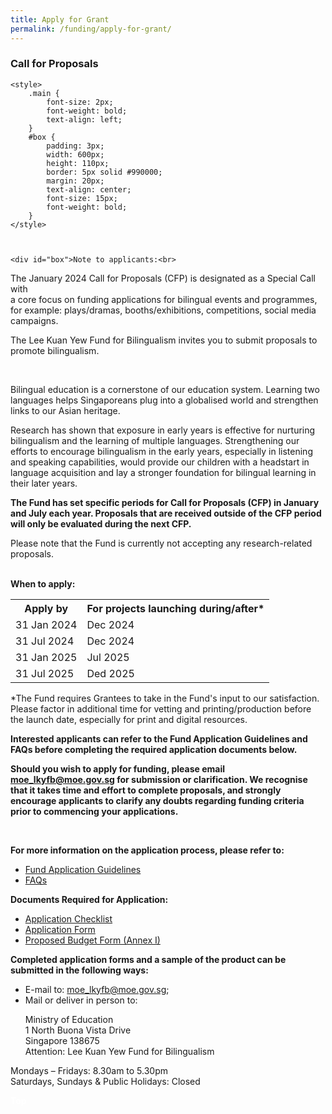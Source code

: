 ```yaml
---
title: Apply for Grant
permalink: /funding/apply-for-grant/
---
```

<div><h3>Call for Proposals</h3>



	<style>
		.main {
			font-size: 2px;
			font-weight: bold;
			text-align: left;
		}
		#box {
			padding: 3px;
			width: 600px;
			height: 110px;
			border: 5px solid #990000;
			margin: 20px;
			text-align: center;
			font-size: 15px;
			font-weight: bold;
		}
	</style>



	<div id="box">Note to applicants:<br> 
The January 2024 Call for Proposals (CFP) is designated as a Special Call with  
a core focus on funding applications for bilingual events and programmes,  
for example: plays/dramas, booths/exhibitions, competitions, social media campaigns.</div>



<div><p>The Lee Kuan Yew Fund for Bilingualism invites you to submit proposals to promote bilingualism.</p></div><br>
<div><p>Bilingual education is a cornerstone of our education system. Learning two languages helps
Singaporeans plug into a globalised world and strengthen links to our Asian heritage.</p><div>
<div><p>Research has shown that exposure in early years is effective for nurturing bilingualism and the learning of multiple languages. Strengthening our efforts to encourage bilingualism in the early
years, especially in listening and speaking capabilities, would provide our children with a headstart in language acquisition and lay a stronger foundation for bilingual learning in their later years.</p><div>
<div><p><strong>The Fund has set specific periods for Call for Proposals (CFP) in January and July each year.  Proposals that are received outside of the CFP period will only be evaluated during the next CFP. </strong>

</p><div><p>Please note that the Fund is currently not accepting any research-related proposals.</p><div>
	
<br><strong>When to apply:</strong><p></p><div>

<table>
  <tbody><tr>
		<th><b>Apply by</b></th>
		<th><b>For projects launching during/after*</b></th>
  </tr>
  <tr>
    <td>31 Jan 2024</td>
    <td>Dec 2024</td>
  </tr>
  <tr>
    <td>31 Jul 2024</td>
    <td>Dec 2024</td>  
  </tr>
  <tr>
    <td>31 Jan 2025</td>
    <td>Jul 2025</td>   
  </tr>
  <tr>
    <td>31 Jul 2025</td>
    <td>Ded 2025</td> 
  </tr>
</tbody></table>
<div><p>*The Fund requires Grantees to take in the Fund's input to our satisfaction. Please factor in
additional time for vetting and printing/production before the launch date, especially for print and
digital resources.</p><div>
<div><p><strong>Interested applicants can refer to the Fund Application Guidelines and FAQs before completing the required application documents below.</strong></p><div>
<div><p><strong>Should you wish to apply for funding, please email <a href="mailto:moe_lkyfb@moe.gov.s">moe_lkyfb@moe.gov.sg</a> for submission or clarification. We recognise that it takes time and effort to complete proposals, and strongly encourage applicants to clarify any doubts regarding funding criteria prior to commencing your applications.</strong></p></div><br>
<div><p><strong>For more information on the application process, please refer to:</strong>
</p><ul><li><a href="/files/funding/CFP Application Guide_20231005.pdf" target="_blank">Fund Application Guidelines</a></li>
	<li><a href="/files/funding/FAQs_20231005.pdf" target="_blank">FAQs</a></li><p></p></ul>
<div><p><strong>Documents Required for Application:</strong>
</p><ul><li><a href="https://go.gov.sg/cfp-application-checklist">Application Checklist</a></li>
<li><a href="https://go.gov.sg/cfp-application-form">Application Form</a></li>
  <li><a href="https://go.gov.sg/cfp-budget-proposal-form">Proposed Budget Form (Annex I)</a></li></ul><p></p><div>
<div><p><strong>Completed application forms and a sample of the product can be submitted in the following
ways:</strong>
</p><ul><li>E-mail to: <a href="mailto:moe_lkyfb@moe.gov.sg"> moe_lkyfb@moe.gov.sg</a>;</li>
<li>Mail or deliver in person to:</li>
<p>Ministry of Education<br>
1 North Buona Vista Drive<br>
Singapore 138675<br>
Attention: Lee Kuan Yew Fund for Bilingualism</p></ul><div>
<div><p>Mondays – Fridays: 8.30am to 5.30pm<br>
Saturdays, Sundays &amp; Public Holidays: Closed</p></div>
  </div>
 <div class="btntop"><a href="#top" style="text-decoration:none;"><span style="color:white"><b>Top</b></span></a></div></div></div></div></div></div></div></div></div></div></div></div></div></div></div></div></div></div>